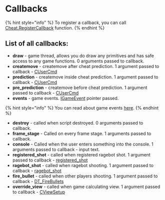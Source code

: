 # Callbacks

{% hint style="info" %}
To register a callback, you can call [Cheat.RegisterCallback](../classes/Cheat.md#registercallback) function.
{% endhint %}

## List of all callbacks:

* **draw** - game thread, allows you do draw any primitives and has safe access to any game functions. 0 arguments passed to callback.
* **createmove** - createmove after cheat prediction. 1 argument passed to callback - [CUserCmd](../types/CUserCmd.md)
* **prediction** - createmove inside cheat prediction. 1 argument passed to callback - [CUserCmd](../types/CUserCmd.md)
* **pre\_prediction** - createmove before cheat prediction. 1 argument passed to callback - [CUserCmd](../types/CUserCmd.md)
* **events** - game events. [IGameEvent](../classes/IGameEvent.md) pointer passed.

{% hint style="info" %}
You can read about game events [here](https://wiki.alliedmods.net%20Counter-Strike:_Global_Offensive_Events).
{% endhint %}

* **destroy** - called when script destroyed. 0 arguments passed to callback.
* **frame_stage** - Called on every frame stage. 1 arguments passed to callback.
* **console** - Called when the user enters something into the console. 1 arguments passed to callback - input text.
* **registered\_shot** - called when registered ragebot shot. 1 argument passed to callback - [registered\_shot](../types/registeredshot.md)
* **ragebot\_shot** - called when ragebot shooting. 1 argument passed to callback - [ragebot\_shot](../types/ragebot_shoot.md)
* **fire\_bullet** - called when other players shooting. 1 argument passed to callback - [DT\_FireBullets](../types/DT_Firebullets.md)
* **override\_view** - called when game calculating view. 1 argument passed to callback - [CViewSetup](../types/CViewSetup.md)

